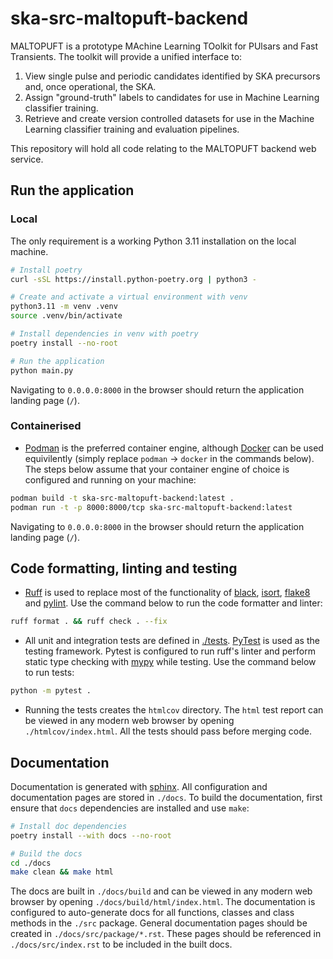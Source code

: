 # ska-src-maltopuft-backend

MALTOPUFT is a prototype MAchine Learning TOolkit for PUlsars and Fast Transients. The toolkit will provide a unified interface to:

1. View single pulse and periodic candidates identified by SKA precursors and, once operational, the SKA.
2. Assign "ground-truth" labels to candidates for use in Machine Learning classifier training.
3. Retrieve and create version controlled datasets for use in the Machine Learning classifier training and evaluation pipelines. 

This repository will hold all code relating to the MALTOPUFT backend web service.

## Run the application

### Local

The only requirement is a working Python 3.11 installation on the local machine.

```bash
# Install poetry
curl -sSL https://install.python-poetry.org | python3 -

# Create and activate a virtual environment with venv
python3.11 -m venv .venv
source .venv/bin/activate

# Install dependencies in venv with poetry
poetry install --no-root

# Run the application
python main.py
```

Navigating to `0.0.0.0:8000` in the browser should return the application landing page (`/`).

### Containerised

* [Podman](https://podman.io/docs) is the preferred container engine, although [Docker](https://www.docker.com/get-started/) can be used equivilently (simply replace `podman` -> `docker` in the commands below). The steps below assume that your container engine of choice is configured and running on your machine:

```bash
podman build -t ska-src-maltopuft-backend:latest .
podman run -t -p 8000:8000/tcp ska-src-maltopuft-backend:latest
```

Navigating to `0.0.0.0:8000` in the browser should return the application landing page (`/`).

## Code formatting, linting and testing

* [Ruff](https://docs.astral.sh/ruff/) is used to replace most of the functionality of [black](https://black.readthedocs.io/en/stable/), [isort](https://pycqa.github.io/isort/), [flake8](https://flake8.pycqa.org/en/latest/) and [pylint](https://pylint.pycqa.org/en/latest/index.html). Use the command below to run the code formatter and linter:

```bash
ruff format . && ruff check . --fix
```

* All unit and integration tests are defined in [./tests](./tests). [PyTest](http://pythontesting.net/framework/pytest/pytest-introduction/) is used as the testing framework. Pytest is configured to run ruff's linter and perform static type checking with [mypy](https://www.mypy-lang.org/) while testing. Use the command below to run tests:

```bash
python -m pytest .
```

* Running the tests creates the `htmlcov` directory. The `html` test report can be viewed in any modern web browser by opening `./htmlcov/index.html`. All the tests should pass before merging code.

## Documentation

Documentation is generated with [sphinx](https://www.sphinx-doc.org/en/master/). All configuration and documentation pages are stored in `./docs`. To build the documentation, first ensure that `docs` dependencies are installed and use `make`:

```bash
# Install doc dependencies
poetry install --with docs --no-root

# Build the docs
cd ./docs
make clean && make html
```

The docs are built in `./docs/build` and can be viewed in any modern web browser by opening `./docs/build/html/index.html`. The documentation is configured to auto-generate docs for all functions, classes and class methods in the `./src` package. General documentation pages should be created in `./docs/src/package/*.rst`. These pages should be referenced in `./docs/src/index.rst` to be included in the built docs.
